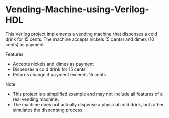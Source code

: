 # Vending-Machine-using-Verilog-HDL
This Verilog project implements a vending machine that dispenses a cold drink for 15 cents. The machine accepts nickels (5 cents) and dimes (10 cents) as payment.

Features:

- Accepts nickels and dimes as payment
- Dispenses a cold drink for 15 cents
- Returns change if payment exceeds 15 cents

Note:

- This project is a simplified example and may not include all features of a real vending machine.
- The machine does not actually dispense a physical cold drink, but rather simulates the dispensing process.

